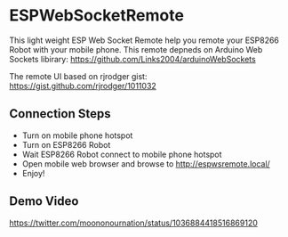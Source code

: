 # ESPWebSocketRemote
This light weight ESP Web Socket Remote help you remote your ESP8266 Robot with your mobile phone. This remote depneds on Arduino Web Sockets libirary:
https://github.com/Links2004/arduinoWebSockets

The remote UI based on rjrodger gist:
https://gist.github.com/rjrodger/1011032

## Connection Steps
- Turn on mobile phone hotspot
- Turn on ESP8266 Robot
- Wait ESP8266 Robot connect to mobile phone hotspot
- Open mobile web browser and browse to http://espwsremote.local/
- Enjoy!

## Demo Video
https://twitter.com/moononournation/status/1036884418516869120
